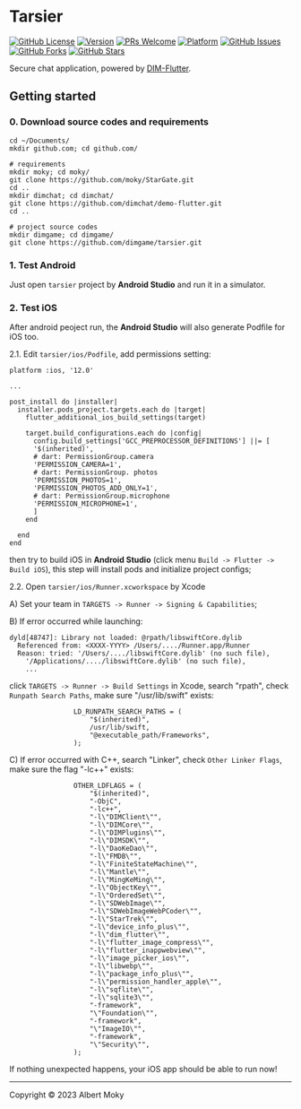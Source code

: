 # Tarsier

[![GitHub License](https://img.shields.io/badge/license-MIT-blue.svg)](https://raw.githubusercontent.com/dimgame/tarsier/master/LICENSE)
[![Version](https://img.shields.io/badge/alpha-1.0.0-red.svg)](https://github.com/dimgame/tarsier/archive/master.zip)
[![PRs Welcome](https://img.shields.io/badge/PRs-welcome-brightgreen.svg)](https://github.com/dimgame/tarsier/pulls)
[![Platform](https://img.shields.io/badge/Platform-Flutter%203-brightgreen.svg)](https://github.com/dimgame/tarsier/wiki)
[![GitHub Issues](https://img.shields.io/github/issues/dimgame/tarsier.svg)](https://github.com/dimgame/tarsier/issues)
[![GitHub Forks](https://img.shields.io/github/forks/dimgame/tarsier.svg)](https://github.com/dimgame/tarsier/network)
[![GitHub Stars](https://img.shields.io/github/stars/dimgame/tarsier.svg)](https://github.com/dimgame/tarsier/stargazers)

Secure chat application, powered by [DIM-Flutter](https://github.com/dimchat/demo-flutter).

## Getting started

### 0. Download source codes and requirements

```
cd ~/Documents/
mkdir github.com; cd github.com/

# requirements
mkdir moky; cd moky/
git clone https://github.com/moky/StarGate.git
cd ..
mkdir dimchat; cd dimchat/
git clone https://github.com/dimchat/demo-flutter.git
cd ..

# project source codes
mkdir dimgame; cd dimgame/
git clone https://github.com/dimgame/tarsier.git
```

### 1. Test Android

Just open ```tarsier``` project by **Android Studio** and run it in a simulator.

### 2. Test iOS

After android peoject run, the **Android Studio** will also generate Podfile for iOS too.

2.1. Edit ```tarsier/ios/Podfile```, add permissions setting:

```
platform :ios, '12.0'

...

post_install do |installer|
  installer.pods_project.targets.each do |target|
    flutter_additional_ios_build_settings(target)
    
    target.build_configurations.each do |config|
      config.build_settings['GCC_PREPROCESSOR_DEFINITIONS'] ||= [
      '$(inherited)',
      # dart: PermissionGroup.camera
      'PERMISSION_CAMERA=1',
      # dart: PermissionGroup. photos
      'PERMISSION_PHOTOS=1',
      'PERMISSION_PHOTOS_ADD_ONLY=1',
      # dart: PermissionGroup.microphone
      'PERMISSION_MICROPHONE=1',
      ]
    end 
    
  end
end
```
then try to build iOS in **Android Studio** (click menu ```Build -> Flutter -> Build iOS```), this step will install pods and initialize project configs;

2.2. Open ```tarsier/ios/Runner.xcworkspace``` by Xcode

A) Set your team in ```TARGETS -> Runner -> Signing & Capabilities```;

B) If error occurred while launching:

```
dyld[48747]: Library not loaded: @rpath/libswiftCore.dylib
  Referenced from: <XXXX-YYYY> /Users/..../Runner.app/Runner
  Reason: tried: '/Users/..../libswiftCore.dylib' (no such file),
    '/Applications/..../libswiftCore.dylib' (no such file),
    ...
```

click ```TARGETS -> Runner -> Build Settings``` in Xcode, search "rpath", check ```Runpath Search Paths```, make sure "/usr/lib/swift" exists:

```
				LD_RUNPATH_SEARCH_PATHS = (
					"$(inherited)",
					/usr/lib/swift,
					"@executable_path/Frameworks",
				);
```

C) If error occurred with C++, search "Linker", check ```Other Linker Flags```, make sure the flag "-lc++" exists:

```
				OTHER_LDFLAGS = (
					"$(inherited)",
					"-ObjC",
					"-lc++",
					"-l\"DIMClient\"",
					"-l\"DIMCore\"",
					"-l\"DIMPlugins\"",
					"-l\"DIMSDK\"",
					"-l\"DaoKeDao\"",
					"-l\"FMDB\"",
					"-l\"FiniteStateMachine\"",
					"-l\"Mantle\"",
					"-l\"MingKeMing\"",
					"-l\"ObjectKey\"",
					"-l\"OrderedSet\"",
					"-l\"SDWebImage\"",
					"-l\"SDWebImageWebPCoder\"",
					"-l\"StarTrek\"",
					"-l\"device_info_plus\"",
					"-l\"dim_flutter\"",
					"-l\"flutter_image_compress\"",
					"-l\"flutter_inappwebview\"",
					"-l\"image_picker_ios\"",
					"-l\"libwebp\"",
					"-l\"package_info_plus\"",
					"-l\"permission_handler_apple\"",
					"-l\"sqflite\"",
					"-l\"sqlite3\"",
					"-framework",
					"\"Foundation\"",
					"-framework",
					"\"ImageIO\"",
					"-framework",
					"\"Security\"",
				);
```

If nothing unexpected happens, your iOS app should be able to run now!


----
Copyright &copy; 2023 Albert Moky
